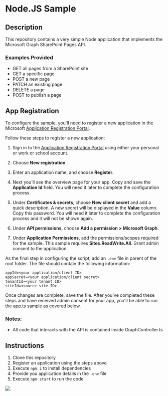 # Node.JS Sample

## Description

This repository contains a very simple Node application that implements the Microsoft Graph SharePoint Pages API.

### Examples Provided

- GET all pages from a SharePoint site
- GET a specific page
- POST a new page
- PATCH an existing page
- DELETE a page
- POST to publish a page

## App Registration

To configure the sample, you'll need to register a new application in the Microsoft [Application Registration Portal](https://portal.azure.com/#blade/Microsoft_AAD_IAM/ActiveDirectoryMenuBlade/RegisteredApps).

Follow these steps to register a new application:

1. Sign in to the [Application Registration Portal](https://portal.azure.com/#blade/Microsoft_AAD_IAM/ActiveDirectoryMenuBlade/RegisteredApps) using either your personal or work or school account.

2. Choose **New registration**.

3. Enter an application name, and choose **Register**.

4. Next you'll see the overview page for your app. Copy and save the **Application Id** field. You will need it later to complete the configuration process.

5. Under **Certificates & secrets**, choose **New client secret** and add a quick description. A new secret will be displayed in the **Value** column. Copy this password. You will need it later to complete the configuration process and it will not be shown again.

6. Under **API permissions**, choose **Add a permission > Microsoft Graph**.

7. Under **Application Permissions**, add the permissions/scopes required for the sample. This sample requires **Sites.ReadWrite.All**. Grant admin consent to the application.

As the final step in configuring the script, add an `.env` file in parent of the root folder. The file should contain the following information:

```plaintext
appId=<your application/client ID>
appSecret=<your application/client secret>
tenantId=<your tenant ID>
siteId=<source site ID>
```

Once changes are complete, save the file. After you've completed these steps and have received admin consent for your app, you'll be able to run the app.ts sample as covered below.

### Notes:

- All code that interacts with the API is contained inside GraphController.ts

## Instructions

1) Clone this repository
2) Register an application using the steps above
3) Execute `npm i` to install dependencies
4) Provide you application details in the `.env` file
5) Execute `npm start` to run the code

<img src="https://pnptelemetry.azurewebsites.net/sp-dev-solutions/solutions/PagesAPISolution/NodeJS" />
